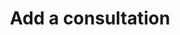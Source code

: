---
layout: tools/new-post
title: "Add a consultation"
excerpt: "This tool helps you generate consultation pages for the website."
tool-type: website
permalink: /tools/new/consultation
redirect_from:
- /new-consultation
---